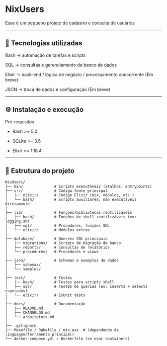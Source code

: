 # NixUsers

Esse é um pequeno projeto de cadastro e consulta de usuários

---

## 🚀 Tecnologias utilizadas

Bash → automação de tarefas e scripts

SQL → consultas e gerenciamento de banco de dados

Elixir → back-end / lógica de negócio / processamento concorrente (Em breve)

JSON → troca de dados e configuração (Em breve)

---

## ⚙️ Instalação e execução

Pré-requisitos

- Bash >= 5.0

- SQLite >= 3.5

- Elixir >= 1.18.4

---

## 📂 Estrutura do projeto

```
NixUsers/
├── bin/              # Scripts executáveis (atalhos, entrypoints)
├── src/              # Código-fonte principal
│   ├── elixir/       # Código Elixir (mix, módulos, etc.)
│   └── bash/         # Scripts auxiliares, não executáveis diretamente
│
├── lib/              # Funções/bibliotecas reutilizáveis
│   ├── bash/         # Funções de shell reutilizáveis (ex: logging.sh)
│   ├── sql/          # Procedures, funções SQL
│   └── elixir/       # Módulos extras
│
├── database/         # Queries SQL principais
│   ├── migrations/   # Scripts de migração de banco
│   ├── reports/      # Consultas de relatórios
│   └── procedures/   # Procedures e views
│
├── json/             # Schemas e exemplos de dados
│   ├── schemas/
│   └── samples/
│
├── test/             # Testes
│   ├── bash/         # Testes para scripts shell
│   ├── sql/          # Testes de queries (ex: inserts + selects esperados)
│   └── elixir/       # ExUnit tests
│
├── docs/             # Documentação
│   ├── README.md
│   ├── CHANGELOG.md
│   └── arquitetura.md
│
├── .gitignore
├── Makefile / Rakefile / mix.exs  # (dependendo da linguagem/ferramenta principal)
└── docker-compose.yml / Dockerfile (se usar containers)
```

